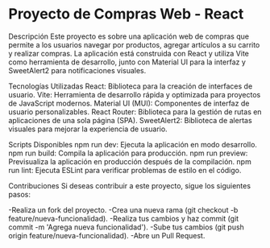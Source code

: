 # Proyecto de Compras Web - React

Descripción
Este proyecto es sobre una aplicación web de compras que permite a los usuarios navegar por productos, agregar artículos a su carrito y realizar compras. La aplicación está construida con React y utiliza Vite como herramienta de desarrollo, junto con Material UI para la interfaz y SweetAlert2 para notificaciones visuales.

Tecnologías Utilizadas
React: Biblioteca para la creación de interfaces de usuario.
Vite: Herramienta de desarrollo rápida y optimizada para proyectos de JavaScript modernos.
Material UI (MUI): Componentes de interfaz de usuario personalizables.
React Router: Biblioteca para la gestión de rutas en aplicaciones de una sola página (SPA).
SweetAlert2: Biblioteca de alertas visuales para mejorar la experiencia de usuario.

Scripts Disponibles
npm run dev: Ejecuta la aplicación en modo desarrollo.
npm run build: Compila la aplicación para producción.
npm run preview: Previsualiza la aplicación en producción después de la compilación.
npm run lint: Ejecuta ESLint para verificar problemas de estilo en el código.

Contribuciones
Si deseas contribuir a este proyecto, sigue los siguientes pasos:

-Realiza un fork del proyecto.
-Crea una nueva rama (git checkout -b feature/nueva-funcionalidad).
-Realiza tus cambios y haz commit (git commit -m 'Agrega nueva funcionalidad').
-Sube tus cambios (git push origin feature/nueva-funcionalidad).
-Abre un Pull Request.

